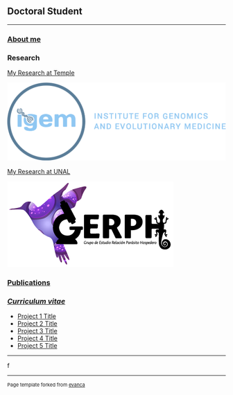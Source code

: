 ## Doctoral Student

---

### [About me](/aboutme)




### Research

[My Research at Temple](/research@temple)

<img src="images/igem_logo1.png?raw=true"/>


[My Research at UNAL](/research@unal)

<img src="images/gerph.png?raw=true"/>





### [Publications](/publications)



### [*Curriculum vitae*](/research)

- [Project 1 Title](http://example.com/)
- [Project 2 Title](http://example.com/)
- [Project 3 Title](http://example.com/)
- [Project 4 Title](http://example.com/)
- [Project 5 Title](http://example.com/)

---
f



---
<p style="font-size:11px">Page template forked from <a href="https://github.com/evanca/quick-portfolio">evanca</a></p>
<!-- Remove above link if you don't want to attibute -->
